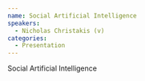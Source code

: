```yaml
--- 
name: Social Artificial Intelligence 
speakers: 
  - Nicholas Christakis (v)
categories:
  - Presentation
---
```


Social Artificial Intelligence